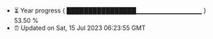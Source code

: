 - ⏳ Year progress { ████████████████▁▁▁▁▁▁▁▁▁▁▁▁▁▁ } 53.50 %
- ⏰ Updated on Sat, 15 Jul 2023 06:23:55 GMT

